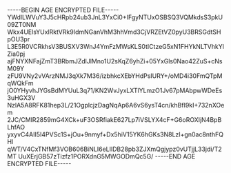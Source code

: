 -----BEGIN AGE ENCRYPTED FILE-----
YWdlLWVuY3J5cHRpb24ub3JnL3YxCi0+IFgyNTUxOSBSQ3VQMkdsS3pkU09ZT0NM
Wkx4UElsYUxlRktVRk9IdmNGanVhM3hhVmd3CjVRZEtVZ0pyU3BRSGdtSHpOU3pr
L3E5R0VCRkhsV3BUSXV3WnJ4YmFzMWsKLS0tICtzeG5xN1FHYkNLTVhkYlZia0pj
ajFNYXNFajZmT3BRbmJZdlJlMno1U2sKqZ6yhZi+05YxGls0Nao42ZuS+cNsM09Y
zFU9VNy2vVArzNMJ3qXk7M36/izbhkcXEbYHdPsIURY+/oMD4i30FmQTpMqWQkFm
jO0YHyvhJYGsBdMYUuL3q71/KN2WvJyxLXTlYLmzO1Jv67pMAbpwWDeEs3uHGX3V
NzlA5A8RFK81hep3L/21OgplcjzDagNqAp6A6vS6ysT4cn/khBfI9kI+732nXOem
2JC/CMlR2859mG4XCk+uF3OSRfiakE627Lp7iVSLYX4cF+G6oROXIjN4BpBLhfAO
yxyvC4AII5I4PVSc1S+jOu+9nmyf+Dx5hiV15YK6hGKs3N8LzI+gn0ac8nthFQHl
qWT/V4CxTNfMf3VOB606BiNLI6eLIlDB28pb3ZJXmQgjypz0vUTjjL33jdi/T2MT
UuXErjGB57zTizfz1PORXdnG5MWGODmQc5G/
-----END AGE ENCRYPTED FILE-----

